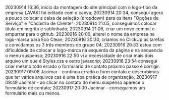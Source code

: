 20230914 16:36, inicio da montagem do site principal com o logo-tipo da empresa LAVAKI foi editado com o canva;
20230914 20:34, consegui agora a pouco colocar a caixa de seleção (dropdown) para os itens "Opções de Serviço" e "Cadastro de Cliente";
20230914 21:05, conseguimos colocar título em negrito e sublinhado;
20230914 21:06, criar um novo commit e empurrar para o github.
20230916 20:00, alterei o nome da empresa na logo-marca para Eco Clean;
20230916 20:30, criamos no ClickUp as tarefas e convidamos os 3 três membros do grupo 04;
20230916 20:33 estou com dificuldade de colocar a logo-marca na esquerda da página e na sequencia o menu suspenso;
20230916 22:50 vi a necessidade de criar mais dois arquivo um que é Styles.css e outro javascrip;
20230916 23:54 consegui criar mesmo todo errado o formulário de contato próximo passo é corrigir.
20230917 09:08 Jacimar - continua errado o form contato e descrubimos que ter vários arquivos css é uma boa pratica de organização;
20230917 09:49 Jacimar - ao clicar no contato do menu suspenso aparece o formulário de contato;
20230917 20:00 Jacimar -  conseguimos um formulário mais ou menos.